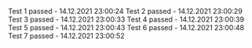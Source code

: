 Test 1 passed - 14.12.2021 23:00:24
Test 2 passed - 14.12.2021 23:00:29
Test 3 passed - 14.12.2021 23:00:33
Test 4 passed - 14.12.2021 23:00:39
Test 5 passed - 14.12.2021 23:00:43
Test 6 passed - 14.12.2021 23:00:48
Test 7 passed - 14.12.2021 23:00:52
